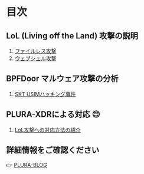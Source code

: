 # 目次

## LoL (Living off the Land) 攻撃の説明  
1. [ファイルレス攻撃](lol/fileless_attack.md)  
2. [ウェブシェル攻撃](lol/webshell_attack_steps.md)  

## BPFDoor マルウェア攻撃の分析  
1. [SKT USIMハッキング事件](casestudy/bpfdoor/bpfdoor_analysis.md)

## PLURA-XDRによる対応 😊  
1. [LoL攻撃への対応方法の紹介](lol/plura_waf_xdr_detection.md)  

## 詳細情報をご確認ください  
👉 [PLURA-BLOG](https://blog.plura.io/ja)  
